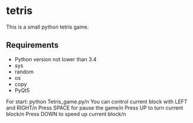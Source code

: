 # tetris

 
This is a small python tetris game.


## Requirements
* Python version not lower than 3.4
* sys
* random
* os
* copy
* PyQt5

For start: python Tetris_game.py/n
You can control current block with LEFT and RIGHT/n
Press SPACE for pause the game/n
Press UP to turn current block/n
Press DOWN to speed up current block/n
